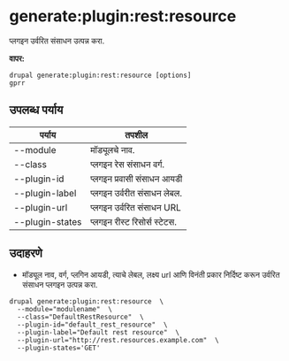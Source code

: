 # generate:plugin:rest:resource
प्लगइन उर्वरित संसाधन उत्पन्न करा.

**वापर:**
```
drupal generate:plugin:rest:resource [options]
gprr
```

## उपलब्ध पर्याय
पर्याय | तपशील
-------|-------------
--module | मॉड्यूलचे नाव.
--class | प्लगइन रेस संसाधन वर्ग.
--plugin-id | प्लगइन प्रवासी संसाधन आयडी
--plugin-label | प्लगइन उर्वरीत संसाधन लेबल.
--plugin-url | प्लगइन उर्वरित संसाधन URL
--plugin-states | प्लगइन रीस्ट रिसोर्स स्टेटस.

## उदाहरणे
* मॉड्यूल नाव, वर्ग, प्लगिन आयडी, त्याचे लेबल, लक्ष्य url आणि विनंती प्रकार निर्दिष्ट करून उर्वरित संसाधन प्लगइन उत्पन्न करा.
```
drupal generate:plugin:rest:resource  \
  --module="modulename"  \
  --class="DefaultRestResource"  \
  --plugin-id="default_rest_resource"  \
  --plugin-label="Default rest resource"  \
  --plugin-url="http://rest.resources.example.com"  \
  --plugin-states='GET'
```
